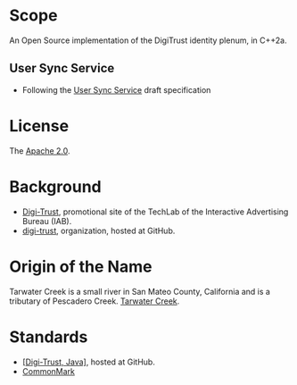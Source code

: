 # Scope

An Open Source implementation of the DigiTrust identity plenum, in C++2a.

## User Sync Service

   * Following the [User Sync Service](https://github.com/digi-trust/dt-cdn/wiki/User-Sync-Service-%28Draft%29) draft specification
# License

The [Apache 2.0](https://git.ouroath.com/tunitas/tarwater/blob/master/LICENSE).

# Background

   * [Digi-Trust](http://www.digitru.st/), promotional site of the TechLab of the Interactive Advertising Bureau (IAB).
   * [digi-trust](https://github.com/digi-trust), organization, hosted at GitHub.
 
# Origin of the Name

Tarwater Creek is a small river in San Mateo County, California and is a tributary of Pescadero Creek.
[Tarwater Creek](https://en.wikipedia.org/wiki/Tarwater_Creek).

# Standards

   * [[Digi-Trust, Java]](https://github.com/digi-trust/identity-core-java), hosted at GitHub.
   * [CommonMark](http://commonmark.org/)
